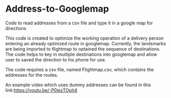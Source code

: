 # Address-to-Googlemap
Code to read addresses from a csv file and type it in a google map for directions

This code is created to optimize the working operation of a delivery person entering an already optimzed route in googlemap. Currently, the landsmarks are being imported to flightmap to optained the sequence of destinations. The code helps to key in multiple destinations into googlemap and allow user to saved the direction to his phone for use.

The code requires a csv file, named Flightmap.csv, which contains the addresses for the routes.

An example video which uses dummy addresses can be found in this link:https://youtu.be/-P0iezTOph4
